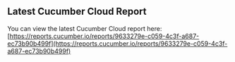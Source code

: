 ## Latest Cucumber Cloud Report
You can view the latest Cucumber Cloud report here:
[https://reports.cucumber.io/reports/9633279e-c059-4c3f-a687-ec73b90b499f](https://reports.cucumber.io/reports/9633279e-c059-4c3f-a687-ec73b90b499f)
